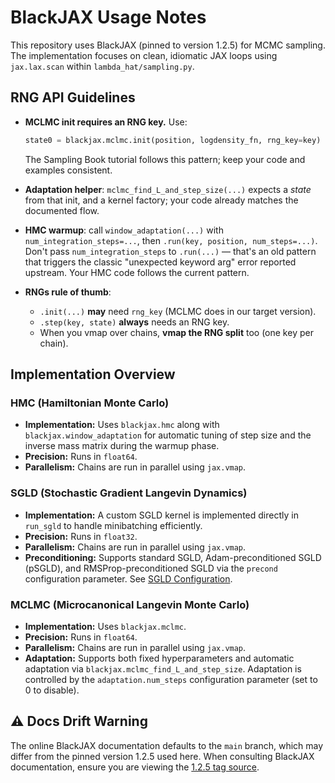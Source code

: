# BlackJAX Usage Notes

This repository uses BlackJAX (pinned to version 1.2.5) for MCMC sampling. The implementation focuses on clean, idiomatic JAX loops using `jax.lax.scan` within `lambda_hat/sampling.py`.

## RNG API Guidelines

* **MCLMC init requires an RNG key.** Use:

  ```python
  state0 = blackjax.mclmc.init(position, logdensity_fn, rng_key=key)
  ```

  The Sampling Book tutorial follows this pattern; keep your code and examples consistent.
* **Adaptation helper**: `mclmc_find_L_and_step_size(...)` expects a *state* from that init, and a kernel factory; your code already matches the documented flow.
* **HMC warmup**: call `window_adaptation(...)` with `num_integration_steps=...`, then `.run(key, position, num_steps=...)`. Don't pass `num_integration_steps` to `.run(...)` — that's an old pattern that triggers the classic "unexpected keyword arg" error reported upstream. Your HMC code follows the current pattern.
* **RNGs rule of thumb**:

  * `.init(...)` **may** need `rng_key` (MCLMC does in our target version).
  * `.step(key, state)` **always** needs an RNG key.
  * When you vmap over chains, **vmap the RNG split** too (one key per chain).

## Implementation Overview

### HMC (Hamiltonian Monte Carlo)

- **Implementation:** Uses `blackjax.hmc` along with `blackjax.window_adaptation` for automatic tuning of step size and the inverse mass matrix during the warmup phase.
- **Precision:** Runs in `float64`.
- **Parallelism:** Chains are run in parallel using `jax.vmap`.

### SGLD (Stochastic Gradient Langevin Dynamics)

- **Implementation:** A custom SGLD kernel is implemented directly in `run_sgld` to handle minibatching efficiently.
- **Precision:** Runs in `float32`.
- **Parallelism:** Chains are run in parallel using `jax.vmap`.
- **Preconditioning:** Supports standard SGLD, Adam-preconditioned SGLD (pSGLD), and RMSProp-preconditioned SGLD via the `precond` configuration parameter. See [SGLD Configuration](./sgld.md).

### MCLMC (Microcanonical Langevin Monte Carlo)

- **Implementation:** Uses `blackjax.mclmc`.
- **Precision:** Runs in `float64`.
- **Parallelism:** Chains are run in parallel using `jax.vmap`.
- **Adaptation:** Supports both fixed hyperparameters and automatic adaptation via `blackjax.mclmc_find_L_and_step_size`. Adaptation is controlled by the `adaptation.num_steps` configuration parameter (set to 0 to disable).

## ⚠️ Docs Drift Warning

The online BlackJAX documentation defaults to the `main` branch, which may differ from the pinned version 1.2.5 used here. When consulting BlackJAX documentation, ensure you are viewing the [1.2.5 tag source](https://github.com/blackjax-devs/blackjax/tree/1.2.5).